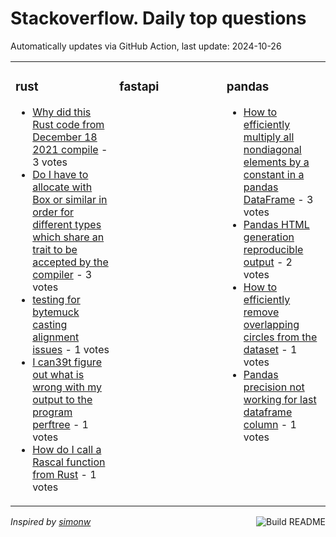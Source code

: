 # Stackoverflow. Daily top questions 

Automatically updates via GitHub Action, last update: <!-- date starts -->2024-10-26<!-- date ends -->


<table><tr><td valign="top" width="33%">

### rust
<!-- rust starts -->
* [Why did this Rust code from December 18 2021 compile](https://stackoverflow.com/questions/79127750/why-did-this-rust-code-from-december-18-2021-compile) - 3 votes
* [Do I have to allocate with Box or similar in order for different types which share an trait to be accepted by the compiler](https://stackoverflow.com/questions/79128713/do-i-have-to-allocate-with-box-or-similar-in-order-for-different-types-which-s) - 3 votes
* [testing for bytemuck casting alignment issues](https://stackoverflow.com/questions/79127223/testing-for-bytemuck-casting-alignment-issues) - 1 votes
* [I can39t figure out what is wrong with my output to the program perftree](https://stackoverflow.com/questions/79126973/i-cant-figure-out-what-is-wrong-with-my-output-to-the-program-perftree) - 1 votes
* [How do I call a Rascal function from Rust](https://stackoverflow.com/questions/79128461/how-do-i-call-a-rascal-function-from-rust) - 1 votes
<!-- rust ends -->
</td><td valign="top" width="34%">


### fastapi
<!-- fastapi starts -->

<!-- fastapi ends -->
</td><td valign="top" width="34%">


### pandas
<!-- pandas starts -->
* [How to efficiently multiply all nondiagonal elements by a constant in a pandas DataFrame](https://stackoverflow.com/questions/79126303/how-to-efficiently-multiply-all-non-diagonal-elements-by-a-constant-in-a-pandas) - 3 votes
* [Pandas HTML generation reproducible output](https://stackoverflow.com/questions/79125266/pandas-html-generation-reproducible-output) - 2 votes
* [How to efficiently remove overlapping circles from the dataset](https://stackoverflow.com/questions/79126042/how-to-efficiently-remove-overlapping-circles-from-the-dataset) - 1 votes
* [Pandas precision not working for last dataframe column](https://stackoverflow.com/questions/79128612/pandas-precision-not-working-for-last-dataframe-column) - 1 votes
<!-- pandas ends -->
</td></tr></table>

<a href="https://github.com/hp0404/hp0404/actions"><img src="https://github.com/hp0404/hp0404/workflows/Build%20README/badge.svg" align="right" alt="Build README"></a> <p>*Inspired by  [simonw](https://github.com/simonw/simonw)*</p>
